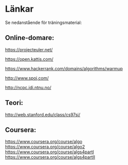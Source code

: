 Länkar
======
Se nedanstående för träningsmaterial:

Online-domare:
--------------
https://projecteuler.net/

https://open.kattis.com/

https://www.hackerrank.com/domains/algorithms/warmup

http://www.spoj.com/

http://ncpc.idi.ntnu.no/

Teori:
------
http://web.stanford.edu/class/cs97si/

Coursera:
---------
https://www.coursera.org/course/algo
https://www.coursera.org/course/algo2
https://www.coursera.org/course/algs4partI
https://www.coursera.org/course/algs4partII
